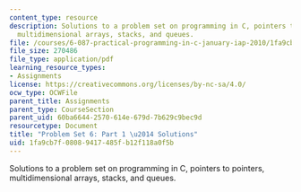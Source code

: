 ```yaml
---
content_type: resource
description: Solutions to a problem set on programming in C, pointers to pointers,
  multidimensional arrays, stacks, and queues.
file: /courses/6-087-practical-programming-in-c-january-iap-2010/1fa9cb7f08089417485fb12f118a0f5b_MIT6_087IAP10_assn06a_sol.pdf
file_size: 270486
file_type: application/pdf
learning_resource_types:
- Assignments
license: https://creativecommons.org/licenses/by-nc-sa/4.0/
ocw_type: OCWFile
parent_title: Assignments
parent_type: CourseSection
parent_uid: 60ba6644-2570-614e-679d-7b629c9bec9d
resourcetype: Document
title: "Problem Set 6: Part 1 \u2014 Solutions"
uid: 1fa9cb7f-0808-9417-485f-b12f118a0f5b
---
```

Solutions to a problem set on programming in C, pointers to pointers, multidimensional arrays, stacks, and queues.